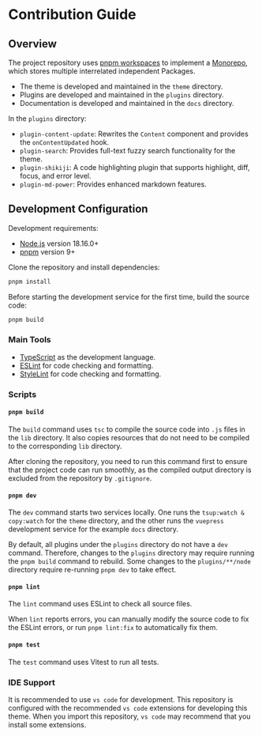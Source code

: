 # Contribution Guide

## Overview

The project repository uses [pnpm workspaces](https://pnpm.io/zh/workspaces) to implement a [Monorepo](https://en.wikipedia.org/wiki/Monorepo), which stores multiple interrelated independent Packages.

- The theme is developed and maintained in the `theme` directory.
- Plugins are developed and maintained in the `plugins` directory.
- Documentation is developed and maintained in the `docs` directory.

In the `plugins` directory:

- `plugin-content-update`: Rewrites the `Content` component and provides the `onContentUpdated` hook.
- `plugin-search`: Provides full-text fuzzy search functionality for the theme.
- `plugin-shikiji`: A code highlighting plugin that supports highlight, diff, focus, and error level.
- `plugin-md-power`: Provides enhanced markdown features.

## Development Configuration

Development requirements:

- [Node.js](http://nodejs.org/) version 18.16.0+
- [pnpm](https://pnpm.io/zh/) version 9+

Clone the repository and install dependencies:

```sh
pnpm install
```

Before starting the development service for the first time, build the source code:

```sh
pnpm build
```

### Main Tools

- [TypeScript](https://www.typescriptlang.org/) as the development language.
- [ESLint](https://eslint.org/) for code checking and formatting.
- [StyleLint](https://stylelint.io/) for code checking and formatting.

### Scripts

#### `pnpm build`

The `build` command uses `tsc` to compile the source code into `.js` files in the `lib` directory. It also copies resources that do not need to be compiled to the corresponding `lib` directory.

After cloning the repository, you need to run this command first to ensure that the project code can run smoothly, as the compiled output directory is excluded from the repository by `.gitignore`.

#### `pnpm dev`

The `dev` command starts two services locally. One runs the `tsup:watch & copy:watch` for the `theme` directory, and the other runs the `vuepress` development service for the example `docs` directory.

By default, all plugins under the `plugins` directory do not have a `dev` command. Therefore, changes to the `plugins` directory may require running the `pnpm build` command to rebuild. Some changes to the `plugins/**/node` directory require re-running `pnpm dev` to take effect.

#### `pnpm lint`

The `lint` command uses ESLint to check all source files.

When `lint` reports errors, you can manually modify the source code to fix the ESLint errors, or run `pnpm lint:fix` to automatically fix them.

#### `pnpm test`

The `test` command uses Vitest to run all tests.

### IDE Support

It is recommended to use `vs code` for development. This repository is configured with the recommended `vs code` extensions for developing this theme. When you import this repository, `vs code` may recommend that you install some extensions.
